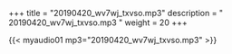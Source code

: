 +++
title = "20190420_wv7wj_txvso.mp3"
description = " 20190420_wv7wj_txvso.mp3 "
weight = 20
+++

{{< myaudio01 mp3="20190420_wv7wj_txvso.mp3" >}}

